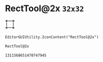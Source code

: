 # RectTool@2x `32x32`
<img src="/img/RectTool@2x.png" width=32 height=32>

``` CSharp
EditorGUIUtility.IconContent("RectTool@2x")
```
```
RectTool@2x
```
```
1311568651470747945
```
